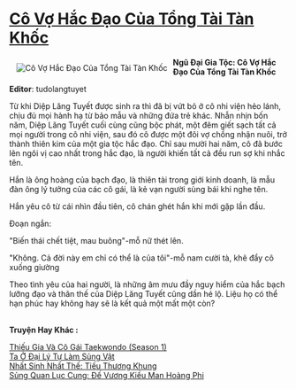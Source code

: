 <a href="https://utruyen.com/truyen/co-vo-hac-dao-cua-tong-tai-tan-khoc/17042/" title="Cô Vợ Hắc Đạo Của Tổng Tài Tàn Khốc"><h1>Cô Vợ Hắc Đạo Của Tổng Tài Tàn Khốc</h1></a><div style="display:table"><img align="right" style="float: left; padding: 10px;" src="https://utruyen.com/images/story/200x260/co-vo-hac-dao-cua-tong-tai-tan-khoc.jpg" alt="Cô Vợ Hắc Đạo Của Tổng Tài Tàn Khốc"><b>Ngũ Đại Gia Tộc: Cô Vợ Hắc Đạo Của Tổng Tài Tàn Khốc<p></p>Editor</b>: tudolangtuyet<p></p>Từ khi Diệp Lăng Tuyết được sinh ra thì đã bị vứt bỏ ở cô nhi viện hẻo lánh, chịu đủ mọi hành hạ từ bảo mẫu và những đứa trẻ khác. Nhẫn nhịn bốn năm, Diệp Lăng Tuyết cuối cùng cũng bộc phát, một đêm giết sạch tất cả mọi người trong cô nhi viện, sau đó cô được một đôi vợ chồng nhận nuôi, trở thành thiên kim của một gia tộc hắc đạo. Chỉ sau mười hai năm, cô đã bước lên ngôi vị cao nhất trong hắc đạo, là người khiến tất cả đều run sợ khi nhắc tên.<p></p>Hắn là ông hoàng của bạch đạo, là thiên tài trong giới kinh doanh, là mẫu đàn ông lý tưởng của các cô gái, là kẻ vạn người sùng bái khi nghe tên.<p></p>Hắn yêu cô từ cái nhìn đầu tiên, cô chán ghét hắn khi mới gặp lần đầu.<p></p>Đoạn ngắn:<p></p>"Biến thái chết tiệt, mau buông"-mỗ nữ thét lên.<p></p>"Không. Cả đời này em chỉ có thể là của tôi"-mỗ nam cười tà, khẽ đẩy cô xuống giường<p></p>Theo tình yêu của hai người, là những âm mưu đầy nguy hiểm của hắc bạch lưỡng đạo và thân thế của Diệp Lăng Tuyết cũng dần hé lộ. Liệu họ có thể hạn phúc hay không hay sẽ là kết quả một mất một còn?</div><p><br><b>Truyện Hay Khác :</b></p><a href="https://utruyen.com/truyen/thieu-gia-va-co-gai-taekwondo-season-1/19517/" alt="Thiếu Gia Và Cô Gái Taekwondo (Season 1)">Thiếu Gia Và Cô Gái Taekwondo (Season 1)</a><br/><a href="https://github.com/quanluxury/ngontinhhot/tree/master/truyenhay/19237/" alt="Ta Ở Đại Lý Tự Làm Sủng Vật">Ta Ở Đại Lý Tự Làm Sủng Vật</a><br/><a href="https://github.com/quanluxury/ngontinhhot/tree/master/truyenhay/19304/" alt="Nhất Sinh Nhất Thế: Tiếu Thương Khung">Nhất Sinh Nhất Thế: Tiếu Thương Khung</a><br/><a href="https://github.com/quanluxury/ngontinhhot/tree/master/truyenhay/17587/" alt="Sủng Quan Lục Cung: Đế Vương Kiều Man Hoàng Phi">Sủng Quan Lục Cung: Đế Vương Kiều Man Hoàng Phi</a><br/>